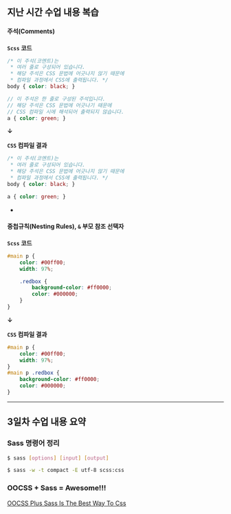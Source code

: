 ## 지난 시간 수업 내용 복습

#### 주석(Comments)

**`Scss` 코드**

```scss
/* 이 주석(코멘트)는
 * 여러 줄로 구성되어 있습니다.
 * 해당 주석은 CSS 문법에 어긋나지 않기 때문에
 * 컴파일 과정에서 CSS에 출력됩니다. */
body { color: black; }

// 이 주석은 한 줄로 구성된 주석입니다.
// 해당 주석은 CSS 문법에 어긋나기 때문에
// CSS 컴파일 시에 해석되어 출력되지 않습니다.
a { color: green; }
```

**↓**

**`CSS` 컴파일 결과**

```css
/* 이 주석(코멘트)는
 * 여러 줄로 구성되어 있습니다.
 * 해당 주석은 CSS 문법에 어긋나지 않기 때문에
 * 컴파일 과정에서 CSS에 출력됩니다. */
body { color: black; }

a { color: green; }
```

-

#### 중첩규칙(Nesting Rules), `&` 부모 참조 선택자

**`Scss` 코드**

```scss
#main p {
	color: #00ff00;
	width: 97%;

	.redbox {
		background-color: #ff0000;
		color: #000000;
	}
}
```

**↓**

**`CSS` 컴파일 결과**

```css
#main p {
	color: #00ff00;
	width: 97%;
}
#main p .redbox {
	background-color: #ff0000;
	color: #000000;
}
```

---

## 3일차 수업 내용 요약

### Sass 명령어 정리

```sh
$ sass [options] [input] [output]

$ sass -w -t compact -E utf-8 scss:css
```

### OOCSS + Sass = Awesome!!!
[OOCSS Plus Sass Is The Best Way To Css](http://ianstormtaylor.com/oocss-plus-sass-is-the-best-way-to-css/)